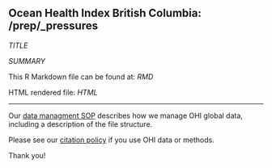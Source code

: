 ## Ocean Health Index British Columbia: /prep/_pressures

_TITLE_

_SUMMARY_

This R Markdown file can be found at: _RMD_

HTML rendered file: _HTML_

-----

Our [data managment SOP](https://rawgit.com/OHI-Science/ohiprep/master/src/dataOrganization_SOP.html) describes how we manage OHI global data, including a description of the file structure.

Please see our [citation policy](http://ohi-science.org/citation-policy/) if you use OHI data or methods.

Thank you!
